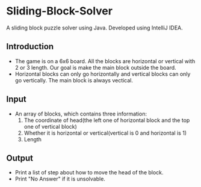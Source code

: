 # Sliding-Block-Solver
A sliding block puzzle solver using Java.
Developed using IntelliJ IDEA.

## Introduction

* The game is on a 6x6 board. All the blocks are horizontal or vertical with 2 or 3 length. Our goal is make the main block outside the board.
* Horizontal blocks can only go horizontally and vertical blocks can only go vertically. The main block is always vectical.

## Input

* An array of blocks, which contains three information:
  1. The coordinate of head(the left one of horizontal block and the top one of vertical block)
  2. Whether it is horizontal or vertical(vertical is 0 and horizontal is 1)
  3. Length
  
## Output

* Print a list of step about how to move the head of the block.
* Print "No Answer" if it is unsolvable.
